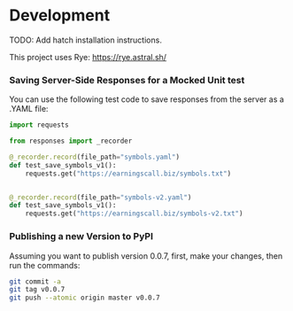 # Development

TODO: Add hatch installation instructions.

This project uses Rye: https://rye.astral.sh/


### Saving Server-Side Responses for a Mocked Unit test

You can use the following test code to save responses from the server as a .YAML file:

```python
import requests

from responses import _recorder

@_recorder.record(file_path="symbols.yaml")
def test_save_symbols_v1():
    requests.get("https://earningscall.biz/symbols.txt")


@_recorder.record(file_path="symbols-v2.yaml")
def test_save_symbols_v1():
    requests.get("https://earningscall.biz/symbols-v2.txt")
```



### Publishing a new Version to PyPI

Assuming you want to publish version 0.0.7, first, make your changes, then run the commands:

```sh
git commit -a
git tag v0.0.7
git push --atomic origin master v0.0.7
```
